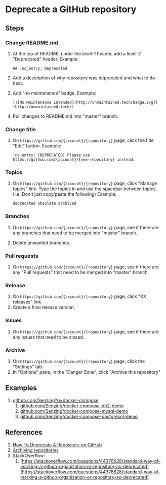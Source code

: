 # Deprecate a GitHub repository

## Steps

### Change README.md

1. At the top of README, under the level-1 header, add a level-2 "Deprecated" header.
   Example:

    ```console
    ## :no_entry: Deprecated
    ```

1. Add a description of why repository was deprecated and what to do next.

1. Add "no maintenance" badge.
   Example:

    ```console
    [![No Maintenance Intended](http://unmaintained.tech/badge.svg)](http://unmaintained.tech/)
    ```

1. Pull changes to README.md into "master" branch.

### Change title

1. On `https://github.com/{account}/{repository}` page, click the title "Edit" button.
   Example:

    ```console
    :no_entry: [DEPRECATED] Please use https://github.com/{account}/{new-repository} instead.
    ```

### Topics

1. On `https://github.com/{account}/{repository}` page, click "Manage topics" link.
   Type the topics in and use the spacebar between topics.  (i.e. Don't just copy/paste the following)
   Example:

    ```console
    deprecated obsolete archived
    ```

### Branches

1. On `https://github.com/{account}/{repository}` page, see if there are any branches that need to be merged into "master" branch.

1. Delete unwanted branches.

### Pull requests

1. On `https://github.com/{account}/{repository}` page, see if there are any "Pull requests" that need to be merged into "master" branch.

### Release

1. On `https://github.com/{account}/{repository}` page, click "XX releases" link.
1. Create a final release version.

### Issues

1. On `https://github.com/{account}/{repository}` page, see if there are any issues that need to be closed.

### Archive

1. On `https://github.com/{account}/{repository}` page, click the "Settings" tab.
1. In "Options" pane, in the "Danger Zone", click "Archive this repository"

## Examples

1. [github.com/Senzing?q=docker-compose](https://github.com/Senzing?q=docker-compose)
    1. [github.com/Senzing/docker-compose-db2-demo](https://github.com/Senzing/docker-compose-db2-demo)
    1. [github.com/Senzing/docker-compose-mysql-demo](https://github.com/Senzing/docker-compose-mysql-demo)
    1. [github.com/Senzing/docker-compose-postgresql-demo](https://github.com/Senzing/docker-compose-postgresql-demo)

## References

1. [How To Deprecate A Repository on GitHub](https://medium.com/maintainer-io/how-to-deprecate-a-repository-on-github-8f0ceb9155e)
1. [Archiving repositories](https://github.blog/2017-11-08-archiving-repositories/)
1. StackOverflow:
    1. [https://stackoverflow.com/questions/44376628/standard-way-of-marking-a-github-organization-or-repository-as-deprecated](https://stackoverflow.com/questions/44376628/standard-way-of-marking-a-github-organization-or-repository-as-deprecated)
